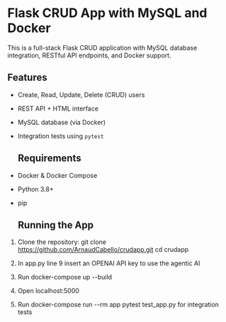 # Flask CRUD App with MySQL and Docker
This is a full-stack Flask CRUD application with MySQL database integration, RESTful API endpoints, and Docker support.

## Features
- Create, Read, Update, Delete (CRUD) users
- REST API + HTML interface
- MySQL database (via Docker)
- Integration tests using `pytest`

  ## Requirements
- Docker & Docker Compose
- Python 3.8+
- pip

  ## Running the App
1. Clone the repository: git clone https://github.com/ArnaudCabello/crudapp.git
   cd crudapp

3. In app.py line 9 insert an OPENAI API key to use the agentic AI 
   
4. Run docker-compose up --build

5. Open localhost:5000

6. Run docker-compose run --rm app pytest test_app.py for integration tests


   
